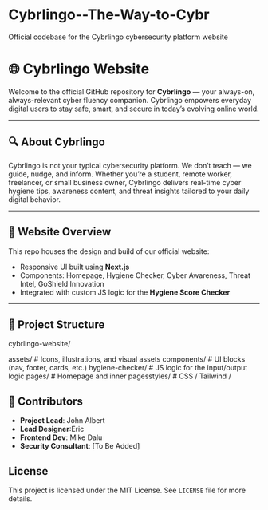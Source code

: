 # Cybrlingo--The-Way-to-Cybr
Official codebase for the Cybrlingo cybersecurity platform website

# 🌐 Cybrlingo Website

Welcome to the official GitHub repository for **Cybrlingo** — your always-on, always-relevant cyber fluency companion. Cybrlingo empowers everyday digital users to stay safe, smart, and secure in today’s evolving online world.

---

## 🔍 About Cybrlingo

Cybrlingo is not your typical cybersecurity platform. We don’t teach — we guide, nudge, and inform. Whether you’re a student, remote worker, freelancer, or small business owner, Cybrlingo delivers real-time cyber hygiene tips, awareness content, and threat insights tailored to your daily digital behavior.

---

## 🚀 Website Overview

This repo houses the design and build of our official website:
- Responsive UI built using **Next.js** 
- Components: Homepage, Hygiene Checker, Cyber Awareness, Threat Intel, GoShield Innovation
- Integrated with custom JS logic for the **Hygiene Score Checker**

---

## 📁 Project Structure

cybrlingo-website/

assets/ # Icons, illustrations, and visual assets
components/ # UI blocks (nav, footer, cards, etc.)
hygiene-checker/ # JS logic for the input/output logic
pages/ # Homepage and inner pagesstyles/ # CSS / Tailwind / 


## 👥 Contributors

- **Project Lead**: John Albert
- **Lead Designer**:Eric
- **Frontend Dev**: Mike Dalu
- **Security Consultant**: [To Be Added]


## License

This project is licensed under the MIT License. See `LICENSE` file for more details.
